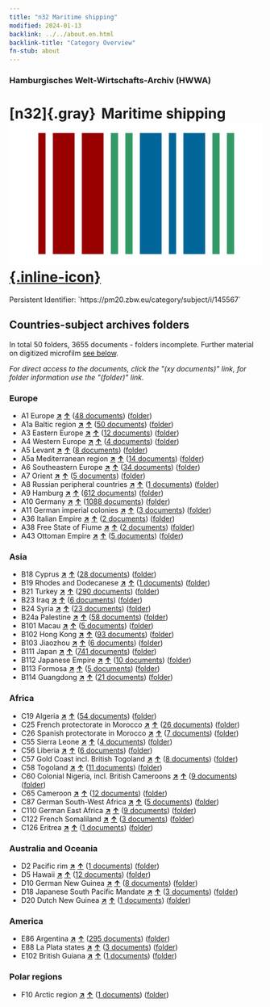 ```yaml
---
title: "n32 Maritime shipping"
modified: 2024-01-13
backlink: ../../about.en.html
backlink-title: "Category Overview"
fn-stub: about
---
```


### Hamburgisches Welt-Wirtschafts-Archiv (HWWA)

# [n32]{.gray}&#8201; Maritime shipping &#160; [![Wikidata](/images/Wikidata-logo.svg "Wikidata"){.inline-icon}](http://www.wikidata.org/entity/Q99428071)

<div class="hint">Persistent Identifier: `https://pm20.zbw.eu/category/subject/i/145567`</div>







## Countries-subject archives folders







In total 50 folders, 3655 documents - folders incomplete. Further material on digitized microfilm [see below](#filmsections).

_For direct access to the documents, click the "(xy documents)" link, for folder information use the "(folder)" link._



### Europe

- A1 Europe [**&nearr;**](../../../geo/i/140892/about.en.html "Europe (all folders)") [**&uarr;**](../../../geo/about.en.html#A1 "Country category system") (<a href="https://pm20.zbw.eu/iiifview/folder/sh/140892,145567" title="about: Europe : Maritime shipping" target="_blank">48 documents</a>) ([folder](../../../../folder/sh/1408xx/140892/1455xx/145567/about.en.html))
- A1a Baltic region [**&nearr;**](../../../geo/i/140894/about.en.html "Baltic region (all folders)") [**&uarr;**](../../../geo/about.en.html#A1a "Country category system") (<a href="https://pm20.zbw.eu/iiifview/folder/sh/140894,145567" title="about: Baltic region : Maritime shipping" target="_blank">50 documents</a>) ([folder](../../../../folder/sh/1408xx/140894/1455xx/145567/about.en.html))
- A3 Eastern Europe [**&nearr;**](../../../geo/i/140896/about.en.html "Eastern Europe (all folders)") [**&uarr;**](../../../geo/about.en.html#A3 "Country category system") (<a href="https://pm20.zbw.eu/iiifview/folder/sh/140896,145567" title="about: Eastern Europe : Maritime shipping" target="_blank">12 documents</a>) ([folder](../../../../folder/sh/1408xx/140896/1455xx/145567/about.en.html))
- A4 Western Europe [**&nearr;**](../../../geo/i/140897/about.en.html "Western Europe (all folders)") [**&uarr;**](../../../geo/about.en.html#A4 "Country category system") (<a href="https://pm20.zbw.eu/iiifview/folder/sh/140897,145567" title="about: Western Europe : Maritime shipping" target="_blank">4 documents</a>) ([folder](../../../../folder/sh/1408xx/140897/1455xx/145567/about.en.html))
- A5 Levant [**&nearr;**](../../../geo/i/140898/about.en.html "Levant (all folders)") [**&uarr;**](../../../geo/about.en.html#A5 "Country category system") (<a href="https://pm20.zbw.eu/iiifview/folder/sh/140898,145567" title="about: Levant : Maritime shipping" target="_blank">8 documents</a>) ([folder](../../../../folder/sh/1408xx/140898/1455xx/145567/about.en.html))
- A5a Mediterranean region [**&nearr;**](../../../geo/i/140899/about.en.html "Mediterranean region (all folders)") [**&uarr;**](../../../geo/about.en.html#A5a "Country category system") (<a href="https://pm20.zbw.eu/iiifview/folder/sh/140899,145567" title="about: Mediterranean region : Maritime shipping" target="_blank">14 documents</a>) ([folder](../../../../folder/sh/1408xx/140899/1455xx/145567/about.en.html))
- A6 Southeastern Europe [**&nearr;**](../../../geo/i/140900/about.en.html "Southeastern Europe (all folders)") [**&uarr;**](../../../geo/about.en.html#A6 "Country category system") (<a href="https://pm20.zbw.eu/iiifview/folder/sh/140900,145567" title="about: Southeastern Europe : Maritime shipping" target="_blank">34 documents</a>) ([folder](../../../../folder/sh/1409xx/140900/1455xx/145567/about.en.html))
- A7 Orient [**&nearr;**](../../../geo/i/140902/about.en.html "Orient (all folders)") [**&uarr;**](../../../geo/about.en.html#A7 "Country category system") (<a href="https://pm20.zbw.eu/iiifview/folder/sh/140902,145567" title="about: Orient : Maritime shipping" target="_blank">5 documents</a>) ([folder](../../../../folder/sh/1409xx/140902/1455xx/145567/about.en.html))
- A8 Russian peripheral countries [**&nearr;**](../../../geo/i/140904/about.en.html "Russian peripheral countries (all folders)") [**&uarr;**](../../../geo/about.en.html#A8 "Country category system") (<a href="https://pm20.zbw.eu/iiifview/folder/sh/140904,145567" title="about: Russian peripheral countries : Maritime shipping" target="_blank">1 documents</a>) ([folder](../../../../folder/sh/1409xx/140904/1455xx/145567/about.en.html))
- A9 Hamburg [**&nearr;**](../../../geo/i/140905/about.en.html "Hamburg (all folders)") [**&uarr;**](../../../geo/about.en.html#A9 "Country category system") (<a href="https://pm20.zbw.eu/iiifview/folder/sh/140905,145567" title="about: Hamburg : Maritime shipping" target="_blank">612 documents</a>) ([folder](../../../../folder/sh/1409xx/140905/1455xx/145567/about.en.html))
- A10 Germany [**&nearr;**](../../../geo/i/126128/about.en.html "Germany (all folders)") [**&uarr;**](../../../geo/about.en.html#A10 "Country category system") (<a href="https://pm20.zbw.eu/iiifview/folder/sh/126128,145567" title="about: Germany : Maritime shipping" target="_blank">1088 documents</a>) ([folder](../../../../folder/sh/1261xx/126128/1455xx/145567/about.en.html))
- A11 German imperial colonies [**&nearr;**](../../../geo/i/140960/about.en.html "German imperial colonies (all folders)") [**&uarr;**](../../../geo/about.en.html#A11 "Country category system") (<a href="https://pm20.zbw.eu/iiifview/folder/sh/140960,145567" title="about: German imperial colonies : Maritime shipping" target="_blank">3 documents</a>) ([folder](../../../../folder/sh/1409xx/140960/1455xx/145567/about.en.html))
- A36 Italian Empire [**&nearr;**](../../../geo/i/141012/about.en.html "Italian Empire (all folders)") [**&uarr;**](../../../geo/about.en.html#A36 "Country category system") (<a href="https://pm20.zbw.eu/iiifview/folder/sh/141012,145567" title="about: Italian Empire : Maritime shipping" target="_blank">2 documents</a>) ([folder](../../../../folder/sh/1410xx/141012/1455xx/145567/about.en.html))
- A38 Free State of Fiume [**&nearr;**](../../../geo/i/141014/about.en.html "Free State of Fiume (all folders)") [**&uarr;**](../../../geo/about.en.html#A38 "Country category system") (<a href="https://pm20.zbw.eu/iiifview/folder/sh/141014,145567" title="about: Free State of Fiume : Maritime shipping" target="_blank">2 documents</a>) ([folder](../../../../folder/sh/1410xx/141014/1455xx/145567/about.en.html))
- A43 Ottoman Empire [**&nearr;**](../../../geo/i/141034/about.en.html "Ottoman Empire (all folders)") [**&uarr;**](../../../geo/about.en.html#A43 "Country category system") (<a href="https://pm20.zbw.eu/iiifview/folder/sh/141034,145567" title="about: Ottoman Empire : Maritime shipping" target="_blank">5 documents</a>) ([folder](../../../../folder/sh/1410xx/141034/1455xx/145567/about.en.html))

### Asia

- B18 Cyprus [**&nearr;**](../../../geo/i/141079/about.en.html "Cyprus (all folders)") [**&uarr;**](../../../geo/about.en.html#B18 "Country category system") (<a href="https://pm20.zbw.eu/iiifview/folder/sh/141079,145567" title="about: Cyprus : Maritime shipping" target="_blank">28 documents</a>) ([folder](../../../../folder/sh/1410xx/141079/1455xx/145567/about.en.html))
- B19 Rhodes and Dodecanese [**&nearr;**](../../../geo/i/141106/about.en.html "Rhodes and Dodecanese (all folders)") [**&uarr;**](../../../geo/about.en.html#B19 "Country category system") (<a href="https://pm20.zbw.eu/iiifview/folder/sh/141106,145567" title="about: Rhodes and Dodecanese : Maritime shipping" target="_blank">1 documents</a>) ([folder](../../../../folder/sh/1411xx/141106/1455xx/145567/about.en.html))
- B21 Turkey [**&nearr;**](../../../geo/i/141111/about.en.html "Turkey (all folders)") [**&uarr;**](../../../geo/about.en.html#B21 "Country category system") (<a href="https://pm20.zbw.eu/iiifview/folder/sh/141111,145567" title="about: Turkey : Maritime shipping" target="_blank">290 documents</a>) ([folder](../../../../folder/sh/1411xx/141111/1455xx/145567/about.en.html))
- B23 Iraq [**&nearr;**](../../../geo/i/141113/about.en.html "Iraq (all folders)") [**&uarr;**](../../../geo/about.en.html#B23 "Country category system") (<a href="https://pm20.zbw.eu/iiifview/folder/sh/141113,145567" title="about: Iraq : Maritime shipping" target="_blank">6 documents</a>) ([folder](../../../../folder/sh/1411xx/141113/1455xx/145567/about.en.html))
- B24 Syria [**&nearr;**](../../../geo/i/141114/about.en.html "Syria (all folders)") [**&uarr;**](../../../geo/about.en.html#B24 "Country category system") (<a href="https://pm20.zbw.eu/iiifview/folder/sh/141114,145567" title="about: Syria : Maritime shipping" target="_blank">23 documents</a>) ([folder](../../../../folder/sh/1411xx/141114/1455xx/145567/about.en.html))
- B24a Palestine [**&nearr;**](../../../geo/i/141115/about.en.html "Palestine (all folders)") [**&uarr;**](../../../geo/about.en.html#B24a "Country category system") (<a href="https://pm20.zbw.eu/iiifview/folder/sh/141115,145567" title="about: Palestine : Maritime shipping" target="_blank">58 documents</a>) ([folder](../../../../folder/sh/1411xx/141115/1455xx/145567/about.en.html))
- B101 Macau [**&nearr;**](../../../geo/i/141267/about.en.html "Macau (all folders)") [**&uarr;**](../../../geo/about.en.html#B101 "Country category system") (<a href="https://pm20.zbw.eu/iiifview/folder/sh/141267,145567" title="about: Macau : Maritime shipping" target="_blank">5 documents</a>) ([folder](../../../../folder/sh/1412xx/141267/1455xx/145567/about.en.html))
- B102 Hong Kong [**&nearr;**](../../../geo/i/141268/about.en.html "Hong Kong (all folders)") [**&uarr;**](../../../geo/about.en.html#B102 "Country category system") (<a href="https://pm20.zbw.eu/iiifview/folder/sh/141268,145567" title="about: Hong Kong : Maritime shipping" target="_blank">93 documents</a>) ([folder](../../../../folder/sh/1412xx/141268/1455xx/145567/about.en.html))
- B103 Jiaozhou [**&nearr;**](../../../geo/i/126163/about.en.html "Jiaozhou (all folders)") [**&uarr;**](../../../geo/about.en.html#B103 "Country category system") (<a href="https://pm20.zbw.eu/iiifview/folder/sh/126163,145567" title="about: Jiaozhou : Maritime shipping" target="_blank">6 documents</a>) ([folder](../../../../folder/sh/1261xx/126163/1455xx/145567/about.en.html))
- B111 Japan [**&nearr;**](../../../geo/i/141272/about.en.html "Japan (all folders)") [**&uarr;**](../../../geo/about.en.html#B111 "Country category system") (<a href="https://pm20.zbw.eu/iiifview/folder/sh/141272,145567" title="about: Japan : Maritime shipping" target="_blank">741 documents</a>) ([folder](../../../../folder/sh/1412xx/141272/1455xx/145567/about.en.html))
- B112 Japanese Empire [**&nearr;**](../../../geo/i/141273/about.en.html "Japanese Empire (all folders)") [**&uarr;**](../../../geo/about.en.html#B112 "Country category system") (<a href="https://pm20.zbw.eu/iiifview/folder/sh/141273,145567" title="about: Japanese Empire : Maritime shipping" target="_blank">10 documents</a>) ([folder](../../../../folder/sh/1412xx/141273/1455xx/145567/about.en.html))
- B113 Formosa [**&nearr;**](../../../geo/i/141274/about.en.html "Formosa (all folders)") [**&uarr;**](../../../geo/about.en.html#B113 "Country category system") (<a href="https://pm20.zbw.eu/iiifview/folder/sh/141274,145567" title="about: Formosa : Maritime shipping" target="_blank">5 documents</a>) ([folder](../../../../folder/sh/1412xx/141274/1455xx/145567/about.en.html))
- B114 Guangdong [**&nearr;**](../../../geo/i/141275/about.en.html "Guangdong (all folders)") [**&uarr;**](../../../geo/about.en.html#B114 "Country category system") (<a href="https://pm20.zbw.eu/iiifview/folder/sh/141275,145567" title="about: Guangdong : Maritime shipping" target="_blank">21 documents</a>) ([folder](../../../../folder/sh/1412xx/141275/1455xx/145567/about.en.html))

### Africa

- C19 Algeria [**&nearr;**](../../../geo/i/141354/about.en.html "Algeria (all folders)") [**&uarr;**](../../../geo/about.en.html#C19 "Country category system") (<a href="https://pm20.zbw.eu/iiifview/folder/sh/141354,145567" title="about: Algeria : Maritime shipping" target="_blank">54 documents</a>) ([folder](../../../../folder/sh/1413xx/141354/1455xx/145567/about.en.html))
- C25 French protectorate in Morocco [**&nearr;**](../../../geo/i/141358/about.en.html "French protectorate in Morocco (all folders)") [**&uarr;**](../../../geo/about.en.html#C25 "Country category system") (<a href="https://pm20.zbw.eu/iiifview/folder/sh/141358,145567" title="about: French protectorate in Morocco : Maritime shipping" target="_blank">26 documents</a>) ([folder](../../../../folder/sh/1413xx/141358/1455xx/145567/about.en.html))
- C26 Spanish protectorate in Morocco [**&nearr;**](../../../geo/i/141359/about.en.html "Spanish protectorate in Morocco (all folders)") [**&uarr;**](../../../geo/about.en.html#C26 "Country category system") (<a href="https://pm20.zbw.eu/iiifview/folder/sh/141359,145567" title="about: Spanish protectorate in Morocco : Maritime shipping" target="_blank">7 documents</a>) ([folder](../../../../folder/sh/1413xx/141359/1455xx/145567/about.en.html))
- C55 Sierra Leone [**&nearr;**](../../../geo/i/141404/about.en.html "Sierra Leone (all folders)") [**&uarr;**](../../../geo/about.en.html#C55 "Country category system") (<a href="https://pm20.zbw.eu/iiifview/folder/sh/141404,145567" title="about: Sierra Leone : Maritime shipping" target="_blank">4 documents</a>) ([folder](../../../../folder/sh/1414xx/141404/1455xx/145567/about.en.html))
- C56 Liberia [**&nearr;**](../../../geo/i/141405/about.en.html "Liberia (all folders)") [**&uarr;**](../../../geo/about.en.html#C56 "Country category system") (<a href="https://pm20.zbw.eu/iiifview/folder/sh/141405,145567" title="about: Liberia : Maritime shipping" target="_blank">6 documents</a>) ([folder](../../../../folder/sh/1414xx/141405/1455xx/145567/about.en.html))
- C57 Gold Coast incl. British Togoland [**&nearr;**](../../../geo/i/141406/about.en.html "Gold Coast incl. British Togoland (all folders)") [**&uarr;**](../../../geo/about.en.html#C57 "Country category system") (<a href="https://pm20.zbw.eu/iiifview/folder/sh/141406,145567" title="about: Gold Coast incl. British Togoland : Maritime shipping" target="_blank">8 documents</a>) ([folder](../../../../folder/sh/1414xx/141406/1455xx/145567/about.en.html))
- C58 Togoland [**&nearr;**](../../../geo/i/141408/about.en.html "Togoland (all folders)") [**&uarr;**](../../../geo/about.en.html#C58 "Country category system") (<a href="https://pm20.zbw.eu/iiifview/folder/sh/141408,145567" title="about: Togoland : Maritime shipping" target="_blank">11 documents</a>) ([folder](../../../../folder/sh/1414xx/141408/1455xx/145567/about.en.html))
- C60 Colonial Nigeria, incl. British Cameroons [**&nearr;**](../../../geo/i/141409/about.en.html "Colonial Nigeria, incl. British Cameroons (all folders)") [**&uarr;**](../../../geo/about.en.html#C60 "Country category system") (<a href="https://pm20.zbw.eu/iiifview/folder/sh/141409,145567" title="about: Colonial Nigeria, incl. British Cameroons : Maritime shipping" target="_blank">9 documents</a>) ([folder](../../../../folder/sh/1414xx/141409/1455xx/145567/about.en.html))
- C65 Cameroon [**&nearr;**](../../../geo/i/141410/about.en.html "Cameroon (all folders)") [**&uarr;**](../../../geo/about.en.html#C65 "Country category system") (<a href="https://pm20.zbw.eu/iiifview/folder/sh/141410,145567" title="about: Cameroon : Maritime shipping" target="_blank">12 documents</a>) ([folder](../../../../folder/sh/1414xx/141410/1455xx/145567/about.en.html))
- C87 German South-West Africa [**&nearr;**](../../../geo/i/141450/about.en.html "German South-West Africa (all folders)") [**&uarr;**](../../../geo/about.en.html#C87 "Country category system") (<a href="https://pm20.zbw.eu/iiifview/folder/sh/141450,145567" title="about: German South-West Africa : Maritime shipping" target="_blank">5 documents</a>) ([folder](../../../../folder/sh/1414xx/141450/1455xx/145567/about.en.html))
- C110 German East Africa [**&nearr;**](../../../geo/i/141471/about.en.html "German East Africa (all folders)") [**&uarr;**](../../../geo/about.en.html#C110 "Country category system") (<a href="https://pm20.zbw.eu/iiifview/folder/sh/141471,145567" title="about: German East Africa : Maritime shipping" target="_blank">9 documents</a>) ([folder](../../../../folder/sh/1414xx/141471/1455xx/145567/about.en.html))
- C122 French Somaliland [**&nearr;**](../../../geo/i/141479/about.en.html "French Somaliland (all folders)") [**&uarr;**](../../../geo/about.en.html#C122 "Country category system") (<a href="https://pm20.zbw.eu/iiifview/folder/sh/141479,145567" title="about: French Somaliland : Maritime shipping" target="_blank">3 documents</a>) ([folder](../../../../folder/sh/1414xx/141479/1455xx/145567/about.en.html))
- C126 Eritrea [**&nearr;**](../../../geo/i/141483/about.en.html "Eritrea (all folders)") [**&uarr;**](../../../geo/about.en.html#C126 "Country category system") (<a href="https://pm20.zbw.eu/iiifview/folder/sh/141483,145567" title="about: Eritrea : Maritime shipping" target="_blank">1 documents</a>) ([folder](../../../../folder/sh/1414xx/141483/1455xx/145567/about.en.html))

### Australia and Oceania

- D2 Pacific rim [**&nearr;**](../../../geo/i/141593/about.en.html "Pacific rim (all folders)") [**&uarr;**](../../../geo/about.en.html#D2 "Country category system") (<a href="https://pm20.zbw.eu/iiifview/folder/sh/141593,145567" title="about: Pacific rim : Maritime shipping" target="_blank">1 documents</a>) ([folder](../../../../folder/sh/1415xx/141593/1455xx/145567/about.en.html))
- D5 Hawaii [**&nearr;**](../../../geo/i/141595/about.en.html "Hawaii (all folders)") [**&uarr;**](../../../geo/about.en.html#D5 "Country category system") (<a href="https://pm20.zbw.eu/iiifview/folder/sh/141595,145567" title="about: Hawaii : Maritime shipping" target="_blank">12 documents</a>) ([folder](../../../../folder/sh/1415xx/141595/1455xx/145567/about.en.html))
- D10 German New Guinea [**&nearr;**](../../../geo/i/141601/about.en.html "German New Guinea (all folders)") [**&uarr;**](../../../geo/about.en.html#D10 "Country category system") (<a href="https://pm20.zbw.eu/iiifview/folder/sh/141601,145567" title="about: German New Guinea : Maritime shipping" target="_blank">8 documents</a>) ([folder](../../../../folder/sh/1416xx/141601/1455xx/145567/about.en.html))
- D18 Japanese South Pacific Mandate [**&nearr;**](../../../geo/i/141618/about.en.html "Japanese South Pacific Mandate (all folders)") [**&uarr;**](../../../geo/about.en.html#D18 "Country category system") (<a href="https://pm20.zbw.eu/iiifview/folder/sh/141618,145567" title="about: Japanese South Pacific Mandate : Maritime shipping" target="_blank">3 documents</a>) ([folder](../../../../folder/sh/1416xx/141618/1455xx/145567/about.en.html))
- D20 Dutch New Guinea [**&nearr;**](../../../geo/i/141619/about.en.html "Dutch New Guinea (all folders)") [**&uarr;**](../../../geo/about.en.html#D20 "Country category system") (<a href="https://pm20.zbw.eu/iiifview/folder/sh/141619,145567" title="about: Dutch New Guinea : Maritime shipping" target="_blank">1 documents</a>) ([folder](../../../../folder/sh/1416xx/141619/1455xx/145567/about.en.html))

### America

- E86 Argentina [**&nearr;**](../../../geo/i/141692/about.en.html "Argentina (all folders)") [**&uarr;**](../../../geo/about.en.html#E86 "Country category system") (<a href="https://pm20.zbw.eu/iiifview/folder/sh/141692,145567" title="about: Argentina : Maritime shipping" target="_blank">295 documents</a>) ([folder](../../../../folder/sh/1416xx/141692/1455xx/145567/about.en.html))
- E88 La Plata states [**&nearr;**](../../../geo/i/141693/about.en.html "La Plata states (all folders)") [**&uarr;**](../../../geo/about.en.html#E88 "Country category system") (<a href="https://pm20.zbw.eu/iiifview/folder/sh/141693,145567" title="about: La Plata states : Maritime shipping" target="_blank">3 documents</a>) ([folder](../../../../folder/sh/1416xx/141693/1455xx/145567/about.en.html))
- E102 British Guiana [**&nearr;**](../../../geo/i/141700/about.en.html "British Guiana (all folders)") [**&uarr;**](../../../geo/about.en.html#E102 "Country category system") (<a href="https://pm20.zbw.eu/iiifview/folder/sh/141700,145567" title="about: British Guiana : Maritime shipping" target="_blank">1 documents</a>) ([folder](../../../../folder/sh/1417xx/141700/1455xx/145567/about.en.html))

### Polar regions

- F10 Arctic region [**&nearr;**](../../../geo/i/141702/about.en.html "Arctic region (all folders)") [**&uarr;**](../../../geo/about.en.html#F10 "Country category system") (<a href="https://pm20.zbw.eu/iiifview/folder/sh/141702,145567" title="about: Arctic region : Maritime shipping" target="_blank">1 documents</a>) ([folder](../../../../folder/sh/1417xx/141702/1455xx/145567/about.en.html))



<a id="filmsections" />













